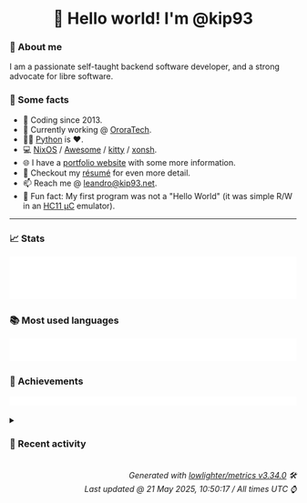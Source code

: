 <!-- README template, populated using this action:
     https://github.com/kip93/kip93/blob/main/.github/workflows/readme.yml. -->

<h1 align="center">👋 Hello world! I'm @kip93</h1> <!-- LOGIN => username -->

### 👤 About me

I am a passionate self-taught backend software developer, and a strong advocate for libre software.


### 💬 Some facts

* 📅 Coding since 2013.
* 💼 Currently working @ [OroraTech](https://ororatech.com/).
* 👨‍💻 [Python](https://github.com/search?q=user%3Akip93&l=python) is ❤️. <!-- LOGIN => username -->
* 💻 [NixOS](https://github.com/NixOS/) /
     [Awesome](https://github.com/awesomeWM/) /
     [kitty](https://github.com/kovidgoyal/kitty/) /
     [xonsh](https://github.com/xonsh/).
* 🌐 I have a [portfolio website](https://kip93.net/) with some more information.
* 📝 Checkout my [résumé](https://kip93.net/resume/) for even more detail.
* 📫 Reach me @ [leandro@kip93.net](mailto:leandro@kip93.net).
* 🎲 Fun fact: My first program was not a "Hello World" (it was simple R/W in an [HC11 µC](https://en.wikipedia.org/wiki/68HC11) emulator).


-----------------------------------------------------------------------------------------------------------------------


### 📈 Stats

![](./stats.svg)


### 📚 Most used languages <!-- by percentage, in decreasing order -->

![](./languages.svg)


### 🏅 Achievements

![](./achievements.svg)


<details> <!-- Last activity -->
<!-- Almost verbatim copy of https://github.com/lowlighter/metrics/blob/latest/source/templates/markdown/partials/activity.ejs, but restructured to be foldable. -->
<summary><h3>📰 Recent activity</h3></summary>

* 🔍 Reviewed [#408010 yakut: 0.13.0 -&gt; 0.14.0](https://github.com/NixOS/nixpkgs/pull/408010) in [NixOS/nixpkgs](https://github.com/NixOS/nixpkgs)
  * *On 19 May 2025, 16:17:58*
* 💬 Commented on [#408010 yakut: 0.13.0 -&gt; 0.14.0](https://github.com/NixOS/nixpkgs/issues/408010) from [NixOS/nixpkgs](https://github.com/NixOS/nixpkgs)
  * *On 19 May 2025, 16:17:13*
* 💬 Commented on [#227 Pinning paths to avoid garbage collection](https://github.com/zhaofengli/attic/issues/227) from [zhaofengli/attic](https://github.com/zhaofengli/attic)
  * *On 14 May 2025, 12:41:24*
* 🔍 Reviewed [#403712 python3Packages.pycyphal: fixes](https://github.com/NixOS/nixpkgs/pull/403712) in [NixOS/nixpkgs](https://github.com/NixOS/nixpkgs)
  * *On 3 May 2025, 12:51:34*
</details>


<h6 align="right"><em>
    Generated with <a href="https://github.com/lowlighter/metrics/tree/latest/">lowlighter/metrics v3.34.0</a> 🛠️<br> <!-- VERSION => MAJOR.minor.patch -->
    Last updated @ 21 May 2025, 10:50:17 / All times UTC ⌚ <!-- meta.generated => DD/MM/YYYY, hh:mm -->
</em></h6>
